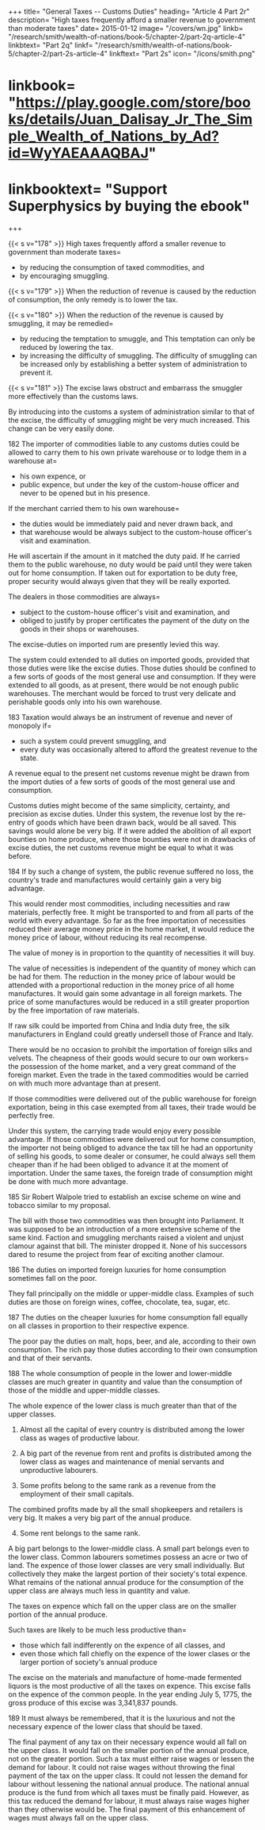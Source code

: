 +++
title=  "General Taxes -- Customs Duties"
heading=  "Article 4 Part 2r"
description=  "High taxes frequently afford a smaller revenue to government than moderate taxes"
date=  2015-01-12
image=  "/covers/wn.jpg"
linkb=  "/research/smith/wealth-of-nations/book-5/chapter-2/part-2q-article-4"
linkbtext=  "Part 2q"
linkf=  "/research/smith/wealth-of-nations/book-5/chapter-2/part-2s-article-4"
linkftext=  "Part 2s"
icon=  "/icons/smith.png"
# linkbook=  "https://play.google.com/store/books/details/Juan_Dalisay_Jr_The_Simple_Wealth_of_Nations_by_Ad?id=WyYAEAAAQBAJ"
# linkbooktext=  "Support Superphysics by buying the ebook"
+++


{{< s v="178" >}} High taxes frequently afford a smaller revenue to government than moderate taxes= 
- by reducing the consumption of taxed commodities, and
- by encouraging smuggling.

{{< s v="179" >}} When the reduction of revenue is caused by the reduction of consumption, the only remedy is to lower the tax.

{{< s v="180" >}} When the reduction of the revenue is caused by smuggling, it may be remedied= 
- by reducing the temptation to smuggle, and
  This temptation can only be reduced by lowering the tax.
- by increasing the difficulty of smuggling.
  The difficulty of smuggling can be increased only by establishing a better system of administration to prevent it.

{{< s v="181" >}} The excise laws obstruct and embarrass the smuggler more effectively than the customs laws.

By introducing into the customs a system of administration similar to that of the excise, the difficulty of smuggling might be very much increased.
This change can be very easily done.

182 The importer of commodities liable to any customs duties could be allowed to carry them to his own private warehouse or to lodge them in a warehouse at= 
- his own expence, or
- public expence, but under the key of the custom-house officer and never to be opened but in his presence.

If the merchant carried them to his own warehouse= 
- the duties would be immediately paid and never drawn back, and
- that warehouse would be always subject to the custom-house officer's visit and examination.

He will ascertain if the amount in it matched the duty paid.
If he carried them to the public warehouse, no duty would be paid until they were taken out for home consumption.
If taken out for exportation to be duty free, proper security would always given that they will be really exported.

The dealers in those commodities are always= 
- subject to the custom-house officer's visit and examination, and
- obliged to justify by proper certificates the payment of the duty on the goods in their shops or warehouses.

The excise-duties on imported rum are presently levied this way.

The system could extended to all duties on imported goods, provided that those duties were like the excise duties.
Those duties should be confined to a few sorts of goods of the most general use and consumption.
If they were extended to all goods, as at present, there would be not enough public warehouses.
The merchant would be forced to trust very delicate and perishable goods only into his own warehouse.

183 Taxation would always be an instrument of revenue and never of monopoly if= 
- such a system could prevent smuggling, and
- every duty was occasionally altered to afford the greatest revenue to the state.

A revenue equal to the present net customs revenue might be drawn from the import duties of a few sorts of goods of the most general use and consumption.

Customs duties might become of the same simplicity, certainty, and precision as excise duties.
Under this system, the revenue lost by the re-entry of goods which have been drawn back, would be all saved.
This savings would alone be very big.
If it were added the abolition of all export bounties on home produce, where those bounties were not in drawbacks of excise duties, the net customs revenue might be equal to what it was before.

184 If by such a change of system, the public revenue suffered no loss, the country's trade and manufactures would certainly gain a very big advantage.

This would render most commodities, including necessities and raw materials, perfectly free.
It might be transported to and from all parts of the world with every advantage.
So far as the free importation of necessities reduced their average money price in the home market, it would reduce the money price of labour, without reducing its real recompense.

The value of money is in proportion to the quantity of necessities it will buy.

The value of necessities is independent of the quantity of money which can be had for them.
The reduction in the money price of labour would be attended with a proportional reduction in the money price of all home manufactures.
It would gain some advantage in all foreign markets.
The price of some manufactures would be reduced in a still greater proportion by the free importation of raw materials.

If raw silk could be imported from China and India duty free, the silk manufacturers in England could greatly undersell those of France and Italy.

There would be no occasion to prohibit the importation of foreign silks and velvets.
The cheapness of their goods would secure to our own workers= 
the possession of the home market, and
a very great command of the foreign market.
    Even the trade in the taxed commodities would be carried on with much more advantage than at present.

If those commodities were delivered out of the public warehouse for foreign exportation, being in this case exempted from all taxes, their trade would be perfectly free.

Under this system, the carrying trade would enjoy every possible advantage.
If those commodities were delivered out for home consumption, the importer not being obliged to advance the tax till he had an opportunity of selling his goods, to some dealer or consumer, he could always sell them cheaper than if he had been obliged to advance it at the moment of importation.
Under the same taxes, the foreign trade of consumption might be done with much more advantage.

185 Sir Robert Walpole tried to establish an excise scheme on wine and tobacco similar to my proposal.

The bill with those two commodities was then brought into Parliament.
It was supposed to be an introduction of a more extensive scheme of the same kind.
Faction and smuggling merchants raised a violent and unjust clamour against that bill.
The minister dropped it.
None of his successors dared to resume the project from fear of exciting another clamour.


186 The duties on imported foreign luxuries for home consumption sometimes fall on the poor.

They fall principally on the middle or upper-middle class.
Examples of such duties are those on foreign wines, coffee, chocolate, tea, sugar, etc.

187 The duties on the cheaper luxuries for home consumption fall equally on all classes in proportion to their respective expence.

The poor pay the duties on malt, hops, beer, and ale, according to their own consumption.
The rich pay those duties according to their own consumption and that of their servants.

188 The whole consumption of people in the lower and lower-middle classes are much greater in quantity and value than the consumption of those of the middle and upper-middle classes.

The whole expence of the lower class is much greater than that of the upper classes.

1. Almost all the capital of every country is distributed among the lower class as wages of productive labour.

2. A big part of the revenue from rent and profits is distributed among the lower class as wages and maintenance of menial servants and unproductive labourers.

3. Some profits belong to the same rank as a revenue from the employment of their small capitals.

The combined profits made by all the small shopkeepers and retailers is very big.
It makes a very big part of the annual produce.

4. Some rent belongs to the same rank.

A big part belongs to the lower-middle class.
A small part belongs even to the lower class.
Common labourers sometimes possess an acre or two of land.
The expence of those lower classes are very small individually.
But collectively they make the largest portion of their society's total expence.
What remains of the national annual produce for the consumption of the upper class are always much less in quantity and value.

The taxes on expence which fall on the upper class are on the smaller portion of the annual produce.

Such taxes are likely to be much less productive than= 
- those which fall indifferently on the expence of all classes, and
- even those which fall chiefly on the expence of the lower clases or the larger portion of society's annual produce

The excise on the materials and manufacture of home-made fermented liquors is the most productive of all the taxes on expence.
This excise falls on the expence of the common people.
In the year ending July 5, 1775, the gross produce of this excise was 3,341,837 pounds.

189 It must always be remembered, that it is the luxurious and not the necessary expence of the lower class that should be taxed.

The final payment of any tax on their necessary expence would all fall on the upper class.
It would fall on the smaller portion of the annual produce, not on the greater portion.
Such a tax must either raise wages or lessen the demand for labour.
It could not raise wages without throwing the final payment of the tax on the upper class.
It could not lessen the demand for labour without lessening the national annual produce.
The national annual produce is the fund from which all taxes must be finally paid.
However, as this tax reduced the demand for labour, it must always raise wages higher than they otherwise would be.
The final payment of this enhancement of wages must always fall on the upper class.

